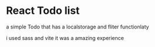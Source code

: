 # React Todo list

a simple Todo that has a localstorage and fliter functionlaty

i used sass and vite it was a amazing experience